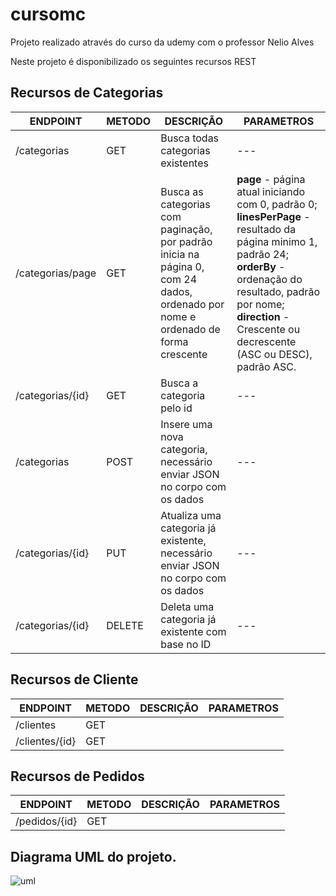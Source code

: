 # cursomc
Projeto realizado através do curso da udemy com o professor Nelio Alves

Neste projeto é disponibilizado os seguintes recursos REST

## Recursos de Categorias 
ENDPOINT | METODO | DESCRIÇÃO | PARAMETROS
---------|--------|-----------|-----------
/categorias|GET| Busca todas categorias existentes | ---
/categorias/page | GET | Busca as categorias com paginação, por padrão inicia na página 0, com 24 dados, ordenado por nome e ordenado de forma crescente | <b>page</b> - página atual iniciando com 0, padrão 0; <b>linesPerPage</b> - resultado da página minimo 1, padrão 24; <b>orderBy</b> - ordenação do resultado, padrão por nome; <b>direction</b> - Crescente ou decrescente (ASC ou DESC), padrão ASC.
/categorias/{id} | GET | Busca a categoria pelo id | ---
/categorias | POST | Insere uma nova categoria, necessário enviar JSON no corpo com os dados | ---
/categorias/{id} | PUT | Atualiza uma categoria já existente, necessário enviar JSON no corpo com os dados | ---
/categorias/{id} | DELETE | Deleta uma categoria já existente com base no ID | ---

## Recursos de Cliente 
ENDPOINT | METODO | DESCRIÇÃO | PARAMETROS
---------|--------|-----------|-----------
/clientes | GET| |
/clientes/{id} | GET | |

## Recursos de Pedidos 
ENDPOINT | METODO | DESCRIÇÃO | PARAMETROS
---------|--------|-----------|-----------
/pedidos/{id} | GET ||

## Diagrama UML do projeto.

![uml](https://user-images.githubusercontent.com/4616631/98959616-38422580-24e2-11eb-8fc5-e754c17de4f3.png)
